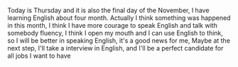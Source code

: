 Today is Thursday and it is also the final day of the November, I have learning English about four month. Actually I think something was happened in this month, I think I have more courage to speak English and talk with somebody fluency, I think I open my mouth and I can use English to think, so I will be better in speaking English, it's a good news for me, Maybe at the next step, I'll take a interview in English, and I'll be a perfect candidate for all jobs I want to have
